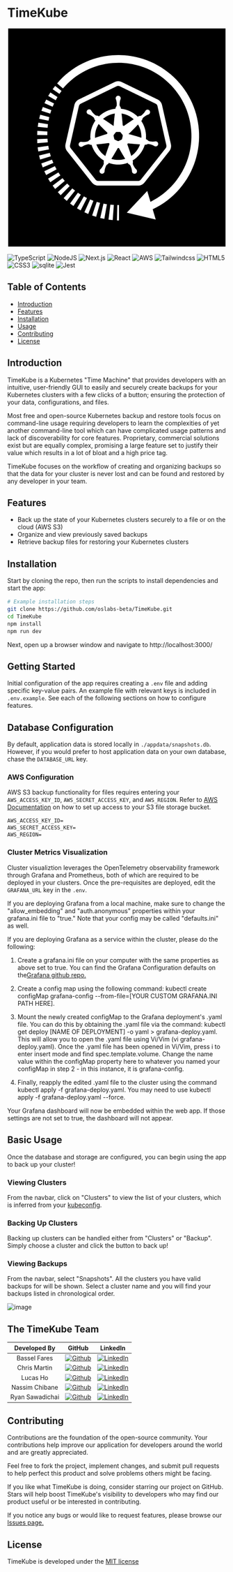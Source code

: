 # TimeKube 

<p align="center">
  <img src="public/TimeKubeLogo.png" alt="TK Logo">
</p>

![TypeScript](https://img.shields.io/badge/TypeScript-007ACC?style=for-the-badge&logo=typescript&logoColor=white)
![NodeJS](https://img.shields.io/badge/node.js-6DA55F?style=for-the-badge&logo=node.js&logoColor=white)
![Next.js](https://img.shields.io/badge/Next.js-lightgray?style=for-the-badge&logo=next.js&logoColor=black)
![React](https://img.shields.io/badge/react-%2320232a.svg?style=for-the-badge&logo=react&logoColor=%2361DAFB)
![AWS](https://img.shields.io/badge/AWS-%23FF9900.svg?style=for-the-badge&logo=amazon-aws&logoColor=white)
![Tailwindcss](https://img.shields.io/badge/Tailwindcss-090e1a?style=for-the-badge&logo=tailwindcss)
![HTML5](https://img.shields.io/badge/html5-%23E34F26.svg?style=for-the-badge&logo=html5&logoColor=white)
![CSS3](https://img.shields.io/badge/css3-%231572B6.svg?style=for-the-badge&logo=css3&logoColor=white)
![sqlite](https://img.shields.io/badge/sqlite-090e1a?style=for-the-badge&logo=sqlite&logoColor=blue)
![Jest](https://img.shields.io/badge/-jest-%23C21325?style=for-the-badge&logo=jest&logoColor=white)


## Table of Contents

- [Introduction](#introduction)
- [Features](#features)
- [Installation](#installation)
- [Usage](#usage)
- [Contributing](#contributing)
- [License](#license)

## Introduction
TimeKube is a Kubernetes "Time Machine" that provides developers with an intuitive, user-friendly GUI to easily and securely create backups for your Kubernetes clusters with a few clicks of a button; ensuring the protection of your data, configurations, and files.

Most free and open-source Kubernetes backup and restore tools focus on command-line usage requiring developers to learn the complexities of yet another command-line tool which can have complicated usage patterns and lack of discoverability for core features. Proprietary, commercial solutions exist but are equally complex, promising a large feature set to justify their value which results in a lot of bloat and a high price tag.

TimeKube focuses on the workflow of creating and organizing backups so that the data for your cluster is never lost and can be found and restored by any developer in your team.

## Features
- Back up the state of your Kubernetes clusters securely to a file or on the cloud (AWS S3)
- Organize and view previously saved backups
- Retrieve backup files for restoring your Kubernetes clusters

## Installation
Start by cloning the repo, then run the scripts to install dependencies and start the app:
```bash
# Example installation steps
git clone https://github.com/oslabs-beta/TimeKube.git
cd TimeKube
npm install
npm run dev
```
Next, open up a browser window and navigate to http://localhost:3000/

## Getting Started
Initial configuration of the app requires creating a `.env` file and adding specific key-value pairs. An example file with relevant keys is included in `.env.example`. See each of the following sections on how to configure features.

## Database Configuration
By default, application data is stored locally in `./appdata/snapshots.db`. However, if you would prefer to host application data on your own database, chase the `DATABASE_URL` key.

### AWS Configuration
AWS S3 backup functionality for files requires entering your `AWS_ACCESS_KEY_ID`, `AWS_SECRET_ACCESS_KEY`, and `AWS_REGION`. Refer to [AWS Documentation](https://docs.aws.amazon.com/cli/latest/userguide/cli-configure-files.html) on how to set up access to your S3 file storage bucket.

```
AWS_ACCESS_KEY_ID=
AWS_SECRET_ACCESS_KEY=
AWS_REGION=
```

### Cluster Metrics Visualization
Cluster visualiztion leverages the OpenTelemetry observability framework through Grafana and Prometheus, both of which are required to be deployed in your clusters. Once the pre-requisites are deployed, edit the `GRAFANA_URL` key in the `.env`.

If you are deploying Grafana from a local machine, make sure to change the "allow_embedding" and "auth.anonymous" properties within your grafana.ini file to "true." Note that your config may be called "defaults.ini" as well. 

If you are deploying Grafana as a service within the cluster, please do the following:

1. Create a grafana.ini file on your computer with the same properties as above set to true. You can find the Grafana Configuration defaults on the[Grafana github repo.](https://github.com/grafana/grafana/blob/main/conf/defaults.ini)

2. Create a config map using the following command: kubectl create configMap grafana-config --from-file=[YOUR CUSTOM GRAFANA.INI PATH HERE].

3. Mount the newly created configMap to the Grafana deployment's .yaml file. You can do this by obtaining the .yaml file via the command: kubectl get deploy [NAME OF DEPLOYMENT] -o yaml > grafana-deploy.yaml. This will allow you to open the .yaml file using Vi/Vim (vi grafana-deploy.yaml). Once the .yaml file has been opened in Vi/Vim, press i to enter insert mode and find spec.template.volume. Change the name value within the configMap property here to whatever you named your configMap in step 2 - in this instance, it is grafana-config.

4. Finally, reapply the edited .yaml file to the cluster using the command kubectl apply -f grafana-deploy.yaml. You may need to use kubectl apply -f grafana-deploy.yaml --force.

Your Grafana dashboard will now be embedded within the web app. If those settings are not set to true, the dashboard will not appear.

## Basic Usage
Once the database and storage are configured, you can begin using the app to back up your cluster!

### Viewing Clusters
From the navbar, click on "Clusters" to view the list of your clusters, which is inferred from your [kubeconfig](https://kubernetes.io/docs/concepts/configuration/organize-cluster-access-kubeconfig/). 

### Backing Up Clusters
Backing up clusters can be handled either from "Clusters" or "Backup". Simply choose a cluster and click the button to back up!

### Viewing Backups
From the navbar, select "Snapshots". All the clusters you have valid backups for will be shown. Select a cluster name and you will find your backups listed in chronological order.

![image](https://github.com/oslabs-beta/TimeKube/assets/13823341/0cc2eb79-2106-4d94-9867-87ddbfa0e264)


## The TimeKube Team
|  Developed By         | GitHub                                                                                                                                                  |  LinkedIn                                                                                                                                         |
| :-------------------: | :-----------------------------------------------------------------------------------------------------------------------------------------------------: | :-----------------------------------------------------------------------------------------------------------------------------------------------: |
| Bassel Fares          | [![Github](https://img.shields.io/badge/github-%23121011.svg?style=for-the-badge&logo=github&logoColor=white)](https://github.com/basselfares)          | [![LinkedIn](https://img.shields.io/badge/LinkedIn-%230077B5.svg?logo=linkedin&logoColor=white)](https://www.linkedin.com/in/basselfares/)        |
| Chris Martin          | [![Github](https://img.shields.io/badge/github-%23121011.svg?style=for-the-badge&logo=github&logoColor=white)](https://github.com/IllumihouseDev)       | [![LinkedIn](https://img.shields.io/badge/LinkedIn-%230077B5.svg?logo=linkedin&logoColor=white)](https://www.linkedin.com/in/chrismartin1023/)    |
| Lucas Ho              | [![Github](https://img.shields.io/badge/github-%23121011.svg?style=for-the-badge&logo=github&logoColor=white)](https://github.com/luchd)                | [![LinkedIn](https://img.shields.io/badge/LinkedIn-%230077B5.svg?logo=linkedin&logoColor=white)](https://www.linkedin.com/in/luchd/)              |
| Nassim Chibane        | [![Github](https://img.shields.io/badge/github-%23121011.svg?style=for-the-badge&logo=github&logoColor=white)](https://github.com/nchib)                | [![LinkedIn](https://img.shields.io/badge/LinkedIn-%230077B5.svg?logo=linkedin&logoColor=white)](https://www.linkedin.com/in/nassimchibane/)      |
| Ryan Sawadichai       | [![Github](https://img.shields.io/badge/github-%23121011.svg?style=for-the-badge&logo=github&logoColor=white)](https://github.com/rswdch)               | [![LinkedIn](https://img.shields.io/badge/LinkedIn-%230077B5.svg?logo=linkedin&logoColor=white)](https://www.linkedin.com/in/ryan-sawadichai/)    |

## Contributing
Contributions are the foundation of the open-source community. Your contributions help improve our application for developers around the world and are greatly appreciated.

Feel free to fork the project, implement changes, and submit pull requests to help perfect this product and solve problems others might be facing.

If you like what TimeKube is doing, consider starring our project on GitHub. Stars will help boost TimeKube's visibility to developers who may find our product useful or be interested in contributing.

If you notice any bugs or would like to request features, please browse our [Issues page.](https://github.com/oslabs-beta/TimeKube/issues)


## License
TimeKube is developed under the [MIT license](https://en.wikipedia.org/wiki/MIT_License)
